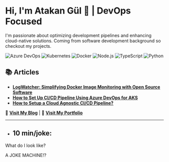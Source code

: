 # Hi, I'm Atakan Gül 👋 | DevOps Focused

I'm passionate about optimizing development pipelines and enhancing cloud-native solutions. Coming from software development background so checkout my projects.

![Azure DevOps](https://img.shields.io/badge/-Azure%20DevOps-0078D7?style=flat&logo=azure-devops&logoColor=white)
![Kubernetes](https://img.shields.io/badge/-Kubernetes-326CE5?style=flat&logo=Kubernetes&logoColor=white)
![Docker](https://img.shields.io/badge/-Docker-2496ED?style=flat&logo=docker&logoColor=white)
![Node.js](https://img.shields.io/badge/-Node.js-339933?style=flat&logo=Node.js&logoColor=white)
![TypeScript](https://img.shields.io/badge/-TypeScript-007ACC?style=flat&logo=TypeScript&logoColor=white)
![Python](https://img.shields.io/badge/-Python-3776AB?style=flat&logo=Python&logoColor=white)

## 📚 Articles 
- **[LogWatcher: Simplifying Docker Image Monitoring with Open Source Software](https://atakangul.com/blogs/logwatcher-simplifying-docker-image-monitoring-with-open-source-software)** 
- **[How to Set Up CI/CD Pipeline Using Azure DevOps for AKS](https://atakangul.com/blogs/how-to-setup-cicd-pipeline-using-azure-devops-for-aks)**  
- **[How to Setup a Cloud Agnostic CI/CD Pipeline?](https://atakangul.com/blogs/cloud-agnostic-ci-cd-pipeline)**  

📖 **[Visit My Blog](https://blog.atakangul.com)** | 💼 **[Visit My Portfolio](https://atakangul.com)**

---

<!-- JOKE-START -->
- ## **10 min/joke:**

What do I look like?

A JOKE MACHINE!?
<!-- JOKE-END -->
